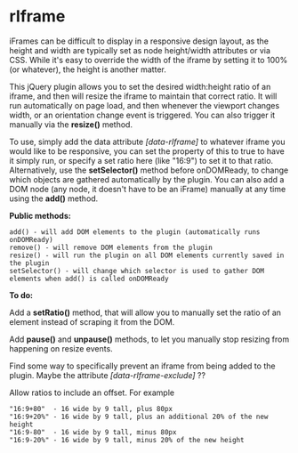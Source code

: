 rIframe
==============

iFrames can be difficult to display in a responsive design layout, as the height and width are typically set as node height/width attributes or via CSS. While it's easy to override the width of the iframe by setting it to 100% (or whatever), the height is another matter. 

This jQuery plugin allows you to set the desired width:height ratio of an iframe, and then will resize the iframe to maintain that correct ratio. It will run automatically on page load, and then whenever the viewport changes width, or an orientation change event is triggered. You can also trigger it manually via the <strong>resize()</strong> method. 

To use, simply add the data attribute <em>[data-rIframe]</em> to whatever iframe you would like to be responsive, you can set the property of this to true to have it simply run, or specify a set ratio here (like "16:9") to set it to that ratio. Alternatively, use the <strong>setSelector()</strong> method before onDOMReady, to change which objects are gathered automatically by the plugin. You can also add a DOM node (any node, it doesn't have to be an iFrame) manually at any time using the <strong>add()</strong> method. 

<strong>Public methods:</strong>

    add() - will add DOM elements to the plugin (automatically runs onDOMReady)
    remove() - will remove DOM elements from the plugin
    resize() - will run the plugin on all DOM elements currently saved in the plugin
    setSelector() - will change which selector is used to gather DOM elements when add() is called onDOMReady


<strong>To do:</strong>

Add a <strong>setRatio()</strong> method, that will allow you to manually set the ratio of an element instead of scraping it from the DOM. 

Add <strong>pause()</strong> and <strong>unpause()</strong> methods, to let you manually stop resizing from happening on resize events. 

Find some way to specifically prevent an iframe from being added to the plugin. Maybe the attribute <em> [data-rIframe-exclude]</em> ??

Allow ratios to include an offset. For example 

    "16:9+80"  - 16 wide by 9 tall, plus 80px
    "16:9+20%" - 16 wide by 9 tall, plus an additional 20% of the new height
    "16:9-80"  - 16 wide by 9 tall, minus 80px
    "16:9-20%" - 16 wide by 9 tall, minus 20% of the new height
